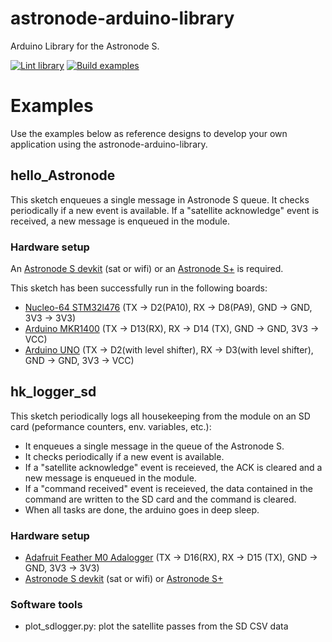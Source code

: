 # astronode-arduino-library
Arduino Library for the Astronode S.

[![Lint library](https://github.com/Astrocast/astronode-arduino-library/actions/workflows/lint_library.yml/badge.svg)](https://github.com/Astrocast/astronode-arduino-library/actions/workflows/lint_library.yml)
[![Build examples](https://github.com/Astrocast/astronode-arduino-library/actions/workflows/build_examples.yml/badge.svg)](https://github.com/Astrocast/astronode-arduino-library/actions/workflows/build_examples.yml)

# Examples

Use the examples below as reference designs to develop your own application using the astronode-arduino-library.

## hello_Astronode
This sketch enqueues a single message in Astronode S queue. It checks periodically if a new event is available. If a "satellite acknowledge" event is received, a new message is enqueued in the module.

### Hardware setup
An [Astronode S devkit](https://docs.astrocast.com/docs/products/astronode-devkit/product-brief) (sat or wifi) or an [Astronode S+](https://docs.astrocast.com/docs/products/astronode-s-plus) is required.

This sketch has been successfully run in the following boards:
- [Nucleo-64 STM32l476](https://www.st.com/en/evaluation-tools/nucleo-l476rg.html) (TX -> D2(PA10), RX -> D8(PA9), GND -> GND, 3V3 -> 3V3)
- [Arduino MKR1400](https://docs.arduino.cc/hardware/mkr-gsm-1400) (TX -> D13(RX), RX -> D14 (TX), GND -> GND, 3V3 -> VCC)
- [Arduino UNO](https://docs.arduino.cc/hardware/uno-rev3) (TX -> D2(with level shifter), RX -> D3(with level shifter), GND -> GND, 3V3 -> VCC)

## hk_logger_sd
This sketch periodically logs all housekeeping from the module on an SD card (peformance counters, env. variables, etc.):
- It enqueues a single message in the queue of the Astronode S.
- It checks periodically if a new event is available.
- If a "satellite acknowledge" event is receieved, the ACK is cleared and a new message is enqueued in the module.
- If a "command received" event is receieved, the data contained in the command are written to the SD card and the command is cleared.
- When all tasks are done, the arduino goes in deep sleep.

### Hardware setup
- [Adafruit Feather M0 Adalogger](https://www.adafruit.com/product/2796) (TX -> D16(RX), RX -> D15 (TX), GND -> GND, 3V3 -> 3V3)
- [Astronode S devkit](https://docs.astrocast.com/docs/products/astronode-devkit/product-brief) (sat or wifi) or [Astronode S+](https://docs.astrocast.com/docs/products/astronode-s-plus)

### Software tools
- plot_sdlogger.py: plot the satellite passes from the SD CSV data
